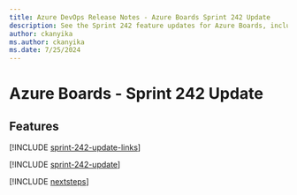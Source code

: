 ```yaml
---
title: Azure DevOps Release Notes - Azure Boards Sprint 242 Update
description: See the Sprint 242 feature updates for Azure Boards, including next steps.
author: ckanyika
ms.author: ckanyika
ms.date: 7/25/2024
---
```


# Azure Boards - Sprint 242 Update

## Features

[!INCLUDE [sprint-242-update-links](../includes/boards/sprint-242-update-links.md)]

[!INCLUDE [sprint-242-update](../includes/boards/sprint-242-update.md)]

[!INCLUDE [nextsteps](../includes/nextsteps.md)]